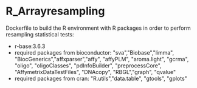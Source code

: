 # R_Arrayresampling
Dockerfile to build the R environment with R packages in order to perform resampling statistical tests:
- r-base:3.6.3
- required packages from bioconductor: "sva","Biobase","limma", "BiocGenerics","affxparser","affy", "affyPLM", "aroma.light", "gcrma", "oligo", "oligoClasses", "pdInfoBuilder", "preprocessCore", "AffymetrixDataTestFiles", "DNAcopy", "RBGL","graph", "qvalue"
- required packages from cran: "R.utils","data.table", "gtools", "gplots"
